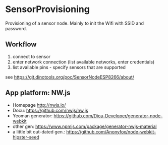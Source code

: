 # SensorProvisioning
Provisioning of a sensor node. Mainly to init the Wifi with SSID and password.

## Workflow
1. connect to sensor
2. enter network connection (list available networks, enter credentials)
3. list available pins - specify sensors that are supported

see https://git.dinotools.org/poc/SensorNodeESP8266/about/

## App platform: NW.js
- Homepage http://nwjs.io/
- Docu: https://github.com/nwjs/nw.js
- Yeoman generator: https://github.com/Dica-Developer/generator-node-webkit
- other gen: https://www.npmjs.com/package/generator-nwjs-material
- a little bit out-dated gen.: https://github.com/Anonyfox/node-webkit-hipster-seed
